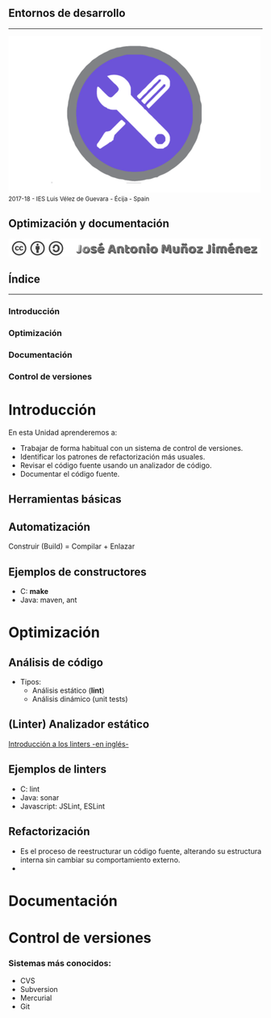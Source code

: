 <!---
Ejemplos

<video class="stretch" controls><source src="http://clips.vorwaerts-gmbh.de/big_buck_bunny.mp4" type="video/mp4"></video>
<iframe width="560" height="315" src="https://www.youtube.com/embed/3RBq-WlL4cU" frameborder="0" allowfullscreen></iframe>

slide: data-background="#ff0000" 
element: class="fragment" data-fragment-index="1"
-->
## Entornos de desarrollo
---
![Entornos de desarrollo](assets/entornosdesarrollo.png)
<small> 2017-18 - IES Luis Vélez de Guevara - Écija - Spain </small>


## Optimización y documentación

[![cc-by-sa](assets/cc-by-sa.png)](http://creativecommons.org/licenses/by-sa/4.0/)


## Índice
--- 
### Introducción
### Optimización
### Documentación
### Control de versiones

<!--- Note: Nota a pie de página. -->



# Introducción


En esta Unidad aprenderemos a:

- Trabajar de forma habitual con un sistema de control de versiones.  
- Identificar los patrones de refactorización más usuales.
- Revisar el código fuente usando un analizador de código.
- Documentar el código fuente.



## Herramientas básicas


## Automatización 

Construir (Build) = Compilar + Enlazar


## Ejemplos de constructores

- C: __make__
- Java: maven, ant 



# Optimización


## Análisis de código

- Tipos:
  - Análisis estático (__lint__)
  - Análisis dinámico (unit tests)


## (Linter) Analizador estático

[Introducción a los linters -en inglés-](https://github.com/mcandre/linters)


## Ejemplos de linters

- C: lint
- Java: sonar
- Javascript: JSLint, ESLint 


## Refactorización

- Es el proceso de reestructurar un código fuente, alterando su estructura interna sin cambiar su comportamiento externo. 
- 


# Documentación



# Control de versiones



### Sistemas más conocidos:
  - CVS
  - Subversion
  - Mercurial
  - Git
